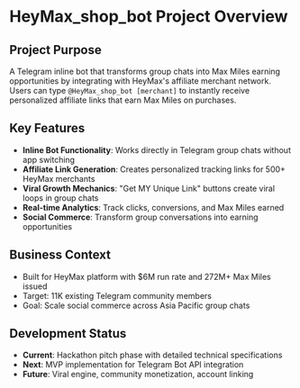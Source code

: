 # HeyMax_shop_bot Project Overview

## Project Purpose

A Telegram inline bot that transforms group chats into Max Miles earning
opportunities by integrating with HeyMax's affiliate merchant network. Users can
type `@HeyMax_shop_bot [merchant]` to instantly receive personalized affiliate
links that earn Max Miles on purchases.

## Key Features

- **Inline Bot Functionality**: Works directly in Telegram group chats without
  app switching
- **Affiliate Link Generation**: Creates personalized tracking links for 500+
  HeyMax merchants
- **Viral Growth Mechanics**: "Get MY Unique Link" buttons create viral loops in
  group chats
- **Real-time Analytics**: Track clicks, conversions, and Max Miles earned
- **Social Commerce**: Transform group conversations into earning opportunities

## Business Context

- Built for HeyMax platform with $6M run rate and 272M+ Max Miles issued
- Target: 11K existing Telegram community members
- Goal: Scale social commerce across Asia Pacific group chats

## Development Status

- **Current**: Hackathon pitch phase with detailed technical specifications
- **Next**: MVP implementation for Telegram Bot API integration
- **Future**: Viral engine, community monetization, account linking
